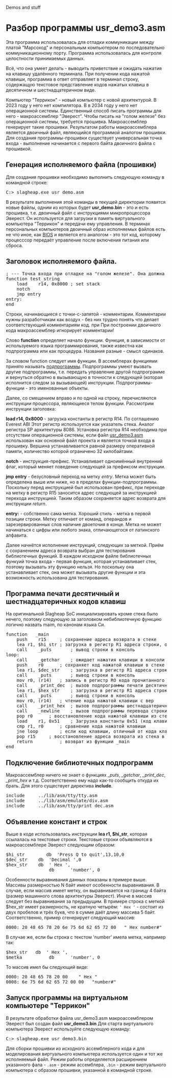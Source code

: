 Demos and stuff

# Разбор программы usr_demo3.asm

Эта программа использовалась для отладки коммуникации между платой "Марсоход" и персональным компьютером по последовательно коммуникационному порту. Программа использовалась для контроля целостности принимаемых данных. 

Всё, что она умеет делать - выводить приветствие и ожидать нажатия на клавишу удалённого терминала. При получении кода нажатой клавиши, программа в ответ отправляет в терминал строку, содержащую текстовое представление кодов нажатых клавиш в десятичном и шестнадцатеричном виде.

Компьютер "Террикон" - новый компьютер с новой архитектурой.  В 2023 году у него нет компилятора. В в 2034 году у него нет операционной системы. Единственный способ писать программы для него - макроассемблер "Эверест". Чтобы писать на "голом железе" без операционной системы, требуется прошивка. Макроассемблер генерирует такие прошивки. Результатом работы макроассемблера является двоичный файл, являющийся программой аналогом прошивки. Для создания программы-прошивки существует универсальная точка входа - выполнение начинается с первого байта двоичного файла с прошивкой. 

## Генерация исполняемого файла (прошивки)

Для создания прошивки необходимо выполнить следующую команду в командной строке:
<pre>
C:> slagheap.exe usr_demo.asm
</pre>

В результате выполнения этой команды в текущей директории появятся новые файлы, одним из которых будет **usr_demo.bin** - это и есть прошивка, т.е. двоичный файл с инструкциями микропроцессора Эверест. Он используется для загрузки в память виртуального компьютера "Террикон" и передачи ему управления.
В терминах персональных компьютеров двоичный образ исполняемых файлов есть не что иное, как [BIOS](https://ru.wikipedia.org/wiki/BIOS) и является его аналогом - это тот код, которому процесссор передаёт управление после включения питания или сброса.

## Заголовок исполняемого файла.

<pre>
; --- Точка входа при отладке на "голом железе". Она должна быть первой в файле
function test_string
	load	r14, 0x8000 ; set stack
	notch
	jmp	entry
entry:
end
</pre>

Строки, начинающиеся с точки-с-запятой - комментарии. Комментарии нужны разработчикам как воздух - без них трудно понять что делает соответствующий комментариям код. при При построении двоичного кода макроассемблер игнорирует комментарии!

Слово **function** определяет начало функции. Функция, в зависимости  от используемого языка программирования, также известна как подпрограмма или как процедура. Названия разные - смысл одинаков. 

За словом function следует имя функции. В ассемблерах функциями принято называть [подпрограммы](https://ru.wikipedia.org/wiki/Подпрограмма). Подпрограммы умеют вызвать другие подпрограммы, т.е. передать управление другой подпрограмме и вернуться обратно в вызывающую в точности к следующей (которая исполнится следом за вызывающей) инструкции. Подпрограммы-функции - это именованные объекты.

Далее, со смещением вправо и по одной на строку, перечисляются инструкции процессора, являющиеся телом функции. Рассмотрим инструкции заголовка: 

**load	r14, 0x8000** - загрузка константы в регистр R14. По соглашению Everest ABI Этот регистр используется как указатель стека. Аналог регистра SP архитектуры 8086. Установка регистра R14 необходима при отсутствии операционной системы, если файл [usr_demo3.asm](usr_demo3.asm) использован как основной файл проекта и является точкой входа в прошивку. Вершина устанавливается равной размеру оперативной памяти, количество которой ограничено 32 килобайтами.

**notch** - инструкция-префикс. Устанавливает одноимённый внутренний флаг, который меняет поведение следующей за префиксом инструкции.

**jmp	entry** - безусловный переход на метку *entry*. Метка может быть определена выше или ниже, но в пределах функции-подпрограммы. Поскольку перед инструкцией был использован префикс, при переходе на метку в регистр R15 заносится адрес следующей за инструкцией перехода инструкцией. Таким образом сохраняется адрес возврата для инструкции *return*.

**entry:** - собственно сама метка. Хороший стиль - метка в первой позиции строки. Метку отличает от команд, операндов и зарезервированных слов наличие двоеточия в конце. Метка не может начинаться с цифры или любого знака, отличающегося от латинского алфавита.

Далее начнётся исполнение инструкций, следующих за меткой. Приём с сохранением адреса возврата выбран для тестирования библиотечных функций. В каждом исходном файле библиотечных функуий точка входа - первая функция, которая устанавливает стек, поэтому вызывать эту функцию нельзя. Но поскольку она устанавливает стек, она может вызывать другие функции и эта возможность использована для тестирования. 

## Программа печати десятичный и шестнадцатеричных кодов клавиш

На оригинальной Slagheap SoC инициализировать кроме стека было нечего, поэтому следующую за заголовком  небиблиотечную функцию логично назвать maim, по канонам языка Си.

<pre>
function   _main
	push	r15		; сохранение адреса возврата в стеке
	lea	r1, $hi_str	; загрузка в регистр R1 адреса строки, объявленной где-то за пределами функции
	call	_puts		; вывод строки в консоль
loop:
	call	_getchar	; ожидает нажатия клавиши в консоли
	push	r0		; сохраняет код нажатой клавиши в стеке
	lea	r1, $dec_str	; загрузка в регистр R1 адреса строки
	call	_puts		; вывод строки в консоль
	mov	r0, (r14)	; запись в регистр RO кода прочитанного символа, сохранённого в стеке
	call	_print_dec	; вызов подпрограммы печати десятичного числа
	lea	r1, $hex_str	; загрузка в регистр R1 адреса строки
	call	_puts		; вывод строки в консоль
	mov	r0, (r14)	; чтение кода нажатой клавиши с вер
	call	_print_hex	; вызов подпрограммы шестнадцатеричного числа
	call	_newline	; вызов подпрограммы перевода строки
	pop	r0		; восстановление кода нажатой клавиши из стека в регистр R0
	load	r1, 0x51	; Загрузка константы 0x51 (код клавиши Q) в регистр R1
	cmp	r1, r0		; сравнение кода нажатой клавиши
	jne	loop		; если код клавиши, отличный от кода клавиши Q, то переход на метку loop - начало цикла
	pop	r15		; восстановление адреса возврата из стека в регистр R15
	return			; возврат из функции _main
end
</pre>

## Подключение библиотечных подпрограмм

Макроассемблер ничего не знает о функциях *_puts*, *_getchar*, *_print_dec*, *_print_hex* и т.д. Соответственно ему надо как-то сообщить откуда их брать.
Для этого существует директива **include**.

<pre>
include		../lib/asm/tty/tty.asm
include		../lib/asm/emulate/div.asm
include		../lib/asm/tty/print_dec.asm
</pre>

## Объявление констант и строк

Выше в коде использовалась инструкции **lea   r1, $hi_str**, которая ссылалась на текстовые строки. Текстовые строки объявляются в макроассемблере Эверест следующим образом:
<pre>$hi_str		db	'Press Q to quit',13,10,0
$dec_str	db	'Decimal ',0
$hex_str	db	' Hex ',
                db      'number', 0  
</pre>

Особенности выравнивания данных показаны в примере выше. Массивы размерностью N байт имеют особенности выравнивания. В случае, если массив имеет метку, он выравнивается на границу 4 байта (размер машинного слова архитектуры Эверест). Иначе в массив следует без выравнивания за предыдущим. В примере строка с меткой $hex_str имеет размерность, не кратную четырём: `' Hex '` - состоит из двух пробелов и трёх букв, что в сумме даёт длину массива 5 байт. Соответственно, пример сгенерирует следующий массив: 
<pre>
0000: 20 48 65 78 20 6e 75 6d 62 65 72 00 	" Hex number#"
</pre>
В случае же, если бы строка с текстом 'number' имела метка, например так:
<pre>$hex_str	db	' Hex ',
$metka          db      'number', 0  
</pre>
То массив имел бы следующий виде:
<pre>0000: 20 48 65 78 20 00 	" Hex "
0008: 6e 75 6d 62 65 72 00 00 	"number#"
</pre>

## Запуск программы на виртуальном компьютере "Террикон"

В результате обработки файла usr_demo3.asm макроассемблером Эверест был создан файл **usr_demo3.bin**
Для старта виртуального компьютера Эверест используйте следующую команду:
<pre>
C:> slagheap.exe usr_demo3.bin
</pre>

Для сборки прошивки из исходного ассемблерного кода и для моделирования виртуального компьютера используется один и тот же исполняемый файл. Режим работы определяется расширением указанного фала - ```.asm``` - режим ассемблера, ```.bin``` - режим виртуального компьютера с образом прошивки, указанной в командной строке.

